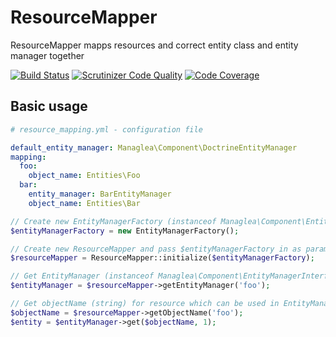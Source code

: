 # ResourceMapper

ResourceMapper mapps resources and correct entity class and entity manager together

[![Build Status](https://scrutinizer-ci.com/g/managlea/ResourceMapper/badges/build.png?b=master)](https://scrutinizer-ci.com/g/managlea/ResourceMapper/build-status/master) [![Scrutinizer Code Quality](https://scrutinizer-ci.com/g/managlea/ResourceMapper/badges/quality-score.png?b=master)](https://scrutinizer-ci.com/g/managlea/ResourceMapper/?branch=master) [![Code Coverage](https://scrutinizer-ci.com/g/managlea/ResourceMapper/badges/coverage.png?b=master)](https://scrutinizer-ci.com/g/managlea/ResourceMapper/?branch=master)

## Basic usage
```yaml
# resource_mapping.yml - configuration file

default_entity_manager: Managlea\Component\DoctrineEntityManager
mapping:
  foo:
    object_name: Entities\Foo
  bar:
    entity_manager: BarEntityManager
    object_name: Entities\Bar
```

```php
// Create new EntityManagerFactory (instanceof Managlea\Component\EntityManagerFactoryInterface)
$entityManagerFactory = new EntityManagerFactory();

// Create new ResourceMapper and pass $entityManagerFactory in as parameter
$resourceMapper = ResourceMapper::initialize($entityManagerFactory);

// Get EntityManager (instanceof Managlea\Component\EntityManagerInterface) for resource
$entityManager = $resourceMapper->getEntityManager('foo');

// Get objectName (string) for resource which can be used in EntityManager to get entity from db
$objectName = $resourceMapper->getObjectName('foo');
$entity = $entityManager->get($objectName, 1);
```
